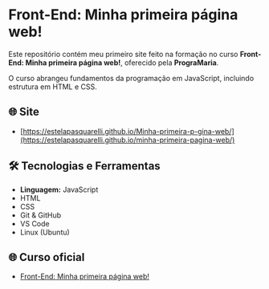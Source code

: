 # Front-End: Minha primeira página web!

Este repositório contém meu primeiro site feito na formação no curso **Front-End: Minha primeira página web!**, oferecido pela **PrograMaria**.

O curso abrangeu fundamentos da programação em JavaScript, incluindo estrutura em HTML e CSS.

## 🌐 Site
- [https://estelapasquarelli.github.io/Minha-primeira-p-gina-web/](https://estelapasquarelli.github.io/minha-primeira-pagina-web/)


## 🛠️ Tecnologias e Ferramentas

- **Linguagem:** JavaScript
- HTML
- CSS
- Git & GitHub
- VS Code
- Linux (Ubuntu)


## 🌐 Curso oficial

- [Front-End: Minha primeira página web!](https://www.programaria.org/cursos-programaria/front-end-primeira-pagina-web/)
